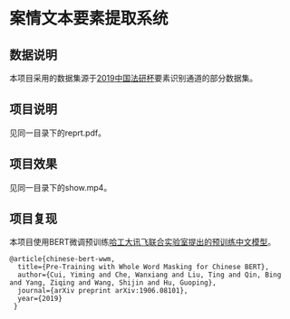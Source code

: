 # 案情文本要素提取系统

## 数据说明

本项目采用的数据集源于[2019中国法研杯](http://cail.cipsc.org.cn/instruction.html)要素识别通道的部分数据集。

## 项目说明

见同一目录下的reprt.pdf。

## 项目效果

见同一目录下的show.mp4。

## 项目复现

本项目使用BERT微调预训练[哈工大讯飞联合实验室提出的预训练中文模型](https://github.com/ymcui/Chinese-BERT-wwm)。

```
@article{chinese-bert-wwm,
  title={Pre-Training with Whole Word Masking for Chinese BERT},
  author={Cui, Yiming and Che, Wanxiang and Liu, Ting and Qin, Bing and Yang, Ziqing and Wang, Shijin and Hu, Guoping},
  journal={arXiv preprint arXiv:1906.08101},
  year={2019}
 }
```

